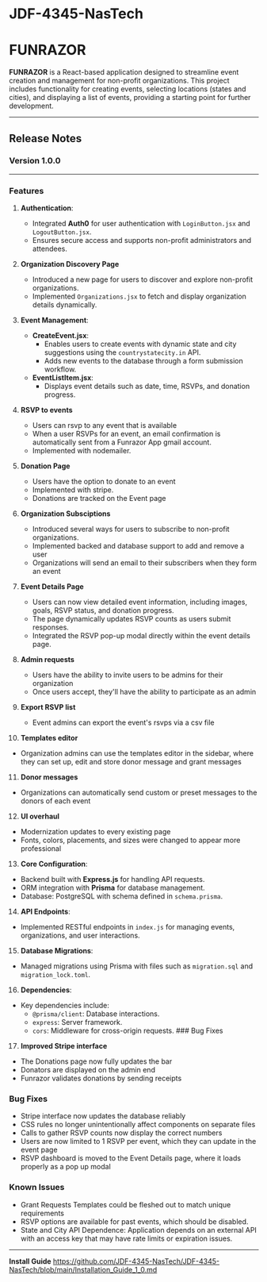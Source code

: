 # JDF-4345-NasTech

# FUNRAZOR

**FUNRAZOR** is a React-based application designed to streamline event creation and management for non-profit organizations. This project includes functionality for creating events, selecting locations (states and cities), and displaying a list of events, providing a starting point for further development.

---

## Release Notes

### Version 1.0.0
---
### Features
1. **Authentication**:
   - Integrated **Auth0** for user authentication with `LoginButton.jsx` and `LogoutButton.jsx`.
   - Ensures secure access and supports non-profit administrators and attendees.

2. **Organization Discovery Page**
   - Introduced a new page for users to discover and explore non-profit organizations.
   - Implemented `Organizations.jsx` to fetch and display organization details dynamically.

3. **Event Management**:
   - **CreateEvent.jsx**:
     - Enables users to create events with dynamic state and city suggestions using the `countrystatecity.in` API.
     - Adds new events to the database through a form submission workflow.
   - **EventListItem.jsx**:
     - Displays event details such as date, time, RSVPs, and donation progress.   

4. **RSVP to events**
   - Users can rsvp to any event that is available
   - When a user RSVPs for an event, an email confirmation is automatically sent from a Funrazor App gmail account.
   - Implemented with nodemailer.
   
5. **Donation Page**
   - Users have the option to donate to an event
   - Implemented with stripe.
   - Donations are tracked on the Event page

6. **Organization Subsciptions**
   - Introduced several ways for users to subscribe to non-profit organizations.
   - Implemented backed and database support to add and remove a user
   - Organizations will send an email to their subscribers when they form an event

7. **Event Details Page**
   - Users can now view detailed event information, including images, goals, RSVP status, and donation progress.
   - The page dynamically updates RSVP counts as users submit responses.
   - Integrated the RSVP pop-up modal directly within the event details page.

8. **Admin requests**
   - Users have the ability to invite users to be admins for their organization
   - Once users accept, they'll have the ability to participate as an admin
   
9. **Export RSVP list**
   - Event admins can export the event's rsvps via a csv file

10. **Templates editor**
   - Organization admins can use the templates editor in the sidebar, where they can set up, edit and store donor message and grant messages

11. **Donor messages**
   - Organizations can automatically send custom or preset messages to the donors of each event
   
12. **UI overhaul**
   - Modernization updates to every existing page
   - Fonts, colors, placements, and sizes were changed to appear more professional

13. **Core Configuration**:
   - Backend built with **Express.js** for handling API requests.
   - ORM integration with **Prisma** for database management.
   - Database: PostgreSQL with schema defined in `schema.prisma`.

14. **API Endpoints**:
   - Implemented RESTful endpoints in `index.js` for managing events, organizations, and user interactions.

15. **Database Migrations**:
   - Managed migrations using Prisma with files such as `migration.sql` and `migration_lock.toml`.

16. **Dependencies**:
   - Key dependencies include:
     - `@prisma/client`: Database interactions.
     - `express`: Server framework.
     - `cors`: Middleware for cross-origin requests.   ### Bug Fixes

17. **Improved Stripe interface**
   - The Donations page now fully updates the bar
   - Donators are displayed on the admin end 
   - Funrazor validates donations by sending receipts

### Bug Fixes

- Stripe interface now updates the database reliably
- CSS rules no longer unintentionally affect components on separate files
- Calls to gather RSVP counts now display the correct numbers
- Users are now limited to 1 RSVP per event, which they can update in the event page
- RSVP dashboard is moved to the Event Details page, where it loads properly as a pop up modal


### Known Issues

- Grant Requests Templates could be fleshed out to match unique requirements
- RSVP options are available for past events, which should be disabled.
- State and City API Dependence: Application depends on an external API with an access key that may have rate limits or expiration issues.

---
**Install Guide**
https://github.com/JDF-4345-NasTech/JDF-4345-NasTech/blob/main/Installation_Guide_1_0.md
